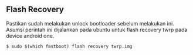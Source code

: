 ## Flash Recovery

Pastikan sudah melakukan unlock bootloader sebelum melakukan ini.
Asumsi perintah ini dijalankan pada ubuntu untuk flash recovery twrp pada device android one.

```
$ sudo $(which fastboot) flash recovery twrp.img
```
